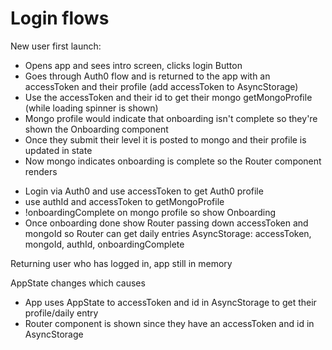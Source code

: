 # Login flows

New user first launch:

* Opens app and sees intro screen, clicks login Button
* Goes through Auth0 flow and is returned to the app with an accessToken and their profile (add accessToken to AsyncStorage)
* Use the accessToken and their id to get their mongo getMongoProfile (while loading spinner is shown)
* Mongo profile would indicate that onboarding isn't complete so they're shown the Onboarding component
* Once they submit their level it is posted to mongo and their profile is updated in state
* Now mongo indicates onboarding is complete so the Router component renders

- Login via Auth0 and use accessToken to get Auth0 profile
- use authId and accessToken to getMongoProfile
- !onboardingComplete on mongo profile so show Onboarding
- Once onboarding done show Router passing down accessToken and mongoId so Router can get daily entries
  AsyncStorage: accessToken, mongoId, authId, onboardingComplete

Returning user who has logged in, app still in memory

AppState changes which causes

* App uses AppState to accessToken and id in AsyncStorage to get their profile/daily entry
* Router component is shown since they have an accessToken and id in AsyncStorage
